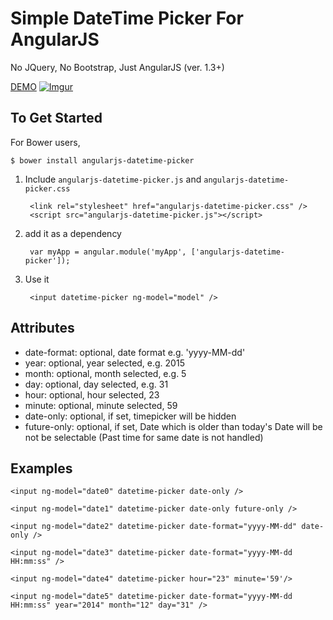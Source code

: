Simple DateTime Picker For AngularJS
===================================

No JQuery, No Bootstrap, Just AngularJS (ver. 1.3+)

[DEMO](https://rawgit.com/kineticsocial/angularjs-datetime-picker/master/index.html)
[![Imgur](http://i.imgur.com/UJfYMN6.png?1)](https://rawgit.com/kineticsocial/angularjs-datetime-picker/master/index.html)

To Get Started
--------------

For Bower users,

  `$ bower install angularjs-datetime-picker`

1. Include `angularjs-datetime-picker.js` and `angularjs-datetime-picker.css`

        <link rel="stylesheet" href="angularjs-datetime-picker.css" />
        <script src="angularjs-datetime-picker.js"></script>

2. add it as a dependency

        var myApp = angular.module('myApp', ['angularjs-datetime-picker']);

3. Use it

        <input datetime-picker ng-model="model" />

Attributes
------------

  -  date-format: optional, date format e.g. 'yyyy-MM-dd'
  -  year: optional, year selected, e.g. 2015
  -  month: optional, month selected, e.g. 5
  -  day: optional, day selected, e.g. 31
  -  hour: optional, hour selected, 23
  -  minute: optional, minute selected, 59
  -  date-only: optional, if set, timepicker will be hidden
  -  future-only: optional, if set, Date which is older than today's Date will be not be selectable (Past time for same date is not handled)

Examples
--------

    <input ng-model="date0" datetime-picker date-only />

    <input ng-model="date1" datetime-picker date-only future-only />

    <input ng-model="date2" datetime-picker date-format="yyyy-MM-dd" date-only />

    <input ng-model="date3" datetime-picker date-format="yyyy-MM-dd HH:mm:ss" />

    <input ng-model="date4" datetime-picker hour="23" minute='59'/>

    <input ng-model="date5" datetime-picker date-format="yyyy-MM-dd HH:mm:ss" year="2014" month="12" day="31" />

